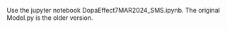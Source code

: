 Use the jupyter notebook DopaEffect7MAR2024_SMS.ipynb. The original Model.py is the older version. 
